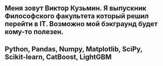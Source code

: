## Меня зовут Виктор Кузьмин. Я выпускник Философского факультета который решил перейти в IT. Возможно мой бэкграунд будет кому-то полезен. 

## Python, Pandas, Numpy, Matplotlib, SciPy, Scikit-learn, CatBoost, LightGBM
